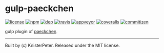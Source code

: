 # gulp-paeckchen

[![license][license-image]][license-url]
[![npm][npm-version-image]][npm-version-url]
[![dep][daviddm-image]][daviddm-url]
[![travis][travis-image]][travis-url]
[![appveyor][appveyor-image]][appveyor-url]
[![coveralls][coveralls-image]][coveralls-url]
[![commitizen][commitizen-image]][commitizen-url]

gulp plugin of [paeckchen](https://github.com/paeckchen/paeckchen).

---
Built by (c) KnisterPeter. Released under the MIT license.

[license-image]: https://img.shields.io/github/license/paeckchen/paeckchen.svg
[license-url]: https://github.com/paeckchen/paeckchen

[travis-image]: https://travis-ci.org/paeckchen/gulp-paeckchen.svg?branch=master
[travis-url]: https://travis-ci.org/paeckchen/gulp-paeckchen

[appveyor-image]: https://ci.appveyor.com/api/projects/status/30pbjbtrr83qgkr8/branch/master?svg=true
[appveyor-url]: https://ci.appveyor.com/project/KnisterPeter/gulp-paeckchen/branch/master

[coveralls-image]: https://coveralls.io/repos/github/paeckchen/gulp-paeckchen/badge.svg?branch=master
[coveralls-url]: https://coveralls.io/github/paeckchen/gulp-paeckchen?branch=master

[commitizen-image]: https://img.shields.io/badge/commitizen-friendly-brightgreen.svg
[commitizen-url]: http://commitizen.github.io/cz-cli/

[npm-version-image]: https://img.shields.io/npm/v/gulp-paeckchen.svg
[npm-version-url]: https://www.npmjs.com/package/gulp-paeckchen

[daviddm-image]: https://img.shields.io/david/paeckchen/gulp-paeckchen.svg
[daviddm-url]: https://david-dm.org/paeckchen/gulp-paeckchen
